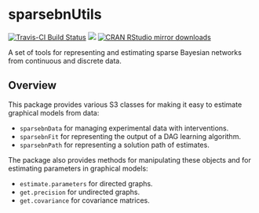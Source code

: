 sparsebnUtils
=============

[![Travis-CI Build Status](https://travis-ci.org/itsrainingdata/sparsebnUtils.svg?branch=master)](https://travis-ci.org/itsrainingdata/sparsebnUtils) [![](http://www.r-pkg.org/badges/version/sparsebnUtils)](http://www.r-pkg.org/pkg/sparsebnUtils) [![CRAN RStudio mirror downloads](http://cranlogs.r-pkg.org/badges/sparsebnUtils)](http://www.r-pkg.org/pkg/sparsebnUtils)

A set of tools for representing and estimating sparse Bayesian networks from continuous and discrete data.

Overview
--------

This package provides various S3 classes for making it easy to estimate graphical models from data:

-   `sparsebnData` for managing experimental data with interventions.
-   `sparsebnFit` for representing the output of a DAG learning algorithm.
-   `sparsebnPath` for representing a solution path of estimates.

The package also provides methods for manipulating these objects and for estimating parameters in graphical models:

-   `estimate.parameters` for directed graphs.
-   `get.precision` for undirected graphs.
-   `get.covariance` for covariance matrices.
